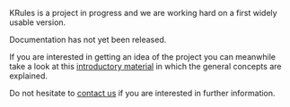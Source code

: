 KRules is a project in progress and we are working hard on a first widely usable version.

Documentation has not yet been released.

If you are interested in getting an idea of the project you can meanwhile take a look at this [introductory material](https://intro.krules.io) in which the general concepts are explained.

Do not hesitate to [contact us](mailto:info@airspot.tech) if you are interested in further information.